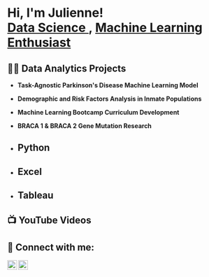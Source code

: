 <h1>Hi, I'm Julienne! <br/><a href="https://github.com//jul3z08101"> Data Science </a>, <a href="https://www.linkedin.com/in/julienne-c-0b2a067a/">Machine Learning Enthusiast </a>

<h2>👨‍💻 Data Analytics Projects </h2>

- <b>Task-Agnostic Parkinson's Disease Machine Learning Model </b>

- <b>Demographic and Risk Factors Analysis in Inmate Populations </b>

- <b>Machine Learning Bootcamp Curriculum Development</b>

- <b> BRACA 1 & BRACA 2 Gene Mutation Research </b>

- <b>Python</b>
  -
- <b>Excel</b>
  -
- <b>Tableau</b>
  - 



<h2>📺 YouTube Videos</h2>


<h2> 🤳 Connect with me:</h2>

[<img align="left" alt="JoshMadakor | YouTube" width="22px" src="https://cdn.jsdelivr.net/npm/simple-icons@v3/icons/youtube.svg" />][youtube]
[<img align="left" alt="JoshMadakor | LinkedIn" width="22px" src="https://cdn.jsdelivr.net/npm/simple-icons@v3/icons/linkedin.svg" />][linkedin]


[youtube]: https://www.youtube.com/c/joshmadakor
[linkedin]: https://www.linkedin.com/in/julienne-c-0b2a067a/

<!--

Here are some ideas to get you started:

- 🔭 I’m currently working on ...
- 🌱 I’m currently learning ...
- 👯 I’m looking to collaborate on ...
- 🤔 I’m looking for help with ...
- 💬 Ask me about ...
- 📫 How to reach me: ...
- 😄 Pronouns: ...
- ⚡ Fun fact: ...
-->
